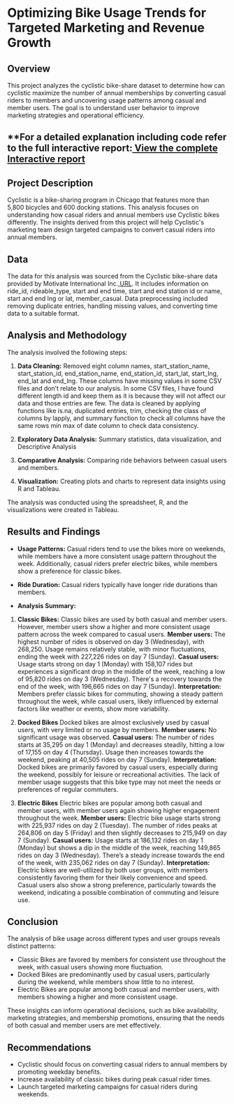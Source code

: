 # Optimizing Bike Usage Trends for Targeted Marketing and Revenue Growth
## Overview
This project analyzes the cyclistic bike-share dataset to determine how can cyclistic maximize the number of annual memberships  by converting casual riders to members and uncovering usage patterns among casual and member users. The goal is to understand user behavior to improve marketing strategies and operational efficiency.

## **For a detailed explanation including code refer to the full interactive report:[ View the complete Interactive report](https://imraniz733.github.io/Cyclistic-Bike-Share-Analysis/)
## Project Description
Cyclistic is a bike-sharing program in Chicago that features more than 5,800 bicycles and 600 docking stations. This analysis focuses on understanding how casual riders and annual members use Cyclistic bikes differently. The insights derived from this project will help Cyclistic's marketing team design targeted campaigns to convert casual riders into annual members.

## Data
The data for this analysis was sourced from the Cyclistic bike-share data provided by Motivate International Inc.,[URL](https://divvy-tripdata.s3.amazonaws.com/index.html). It includes information on ride_id, rideable_type, start and end time, start and end station id or name, start and end lng or lat, member_casual. Data preprocessing included removing duplicate entries, handling missing values, and converting time data to a suitable format.

## Analysis and Methodology

The analysis involved the following steps:

1. **Data Cleaning:** Removed eight column names, start_station_name, start_station_id, end_station_name, end_station_id, start_lat, start_lng, end_lat and end_lng. These columns have missing values in some CSV files and don’t relate to our analysis.
In some CSV files, I have found different length id and keep them as it is because they will not affect our data and those entries are few.
The data is cleaned by applying functions like is.na, duplicated entries, trim, checking the class of columns by lapply, and summary function to check all columns have the same rows min max of date column to check data consistency.

2. **Exploratory Data Analysis:** Summary statistics, data visualization, and Descriptive Analysis
3. **Comparative Analysis:** Comparing ride behaviors between casual users and members.
4. **Visualization:** Creating plots and charts to represent data insights using R and Tableau.

The analysis was conducted using the spreadsheet, R, and the visualizations were created in Tableau.

## Results and Findings

- **Usage Patterns:** Casual riders tend to use the bikes more on weekends, while members have a more consistent usage pattern throughout the week. Additionally, casual riders prefer electric bikes, while members show a preference for classic bikes.
- **Ride Duration:** Casual riders typically have longer ride durations than members.

- **Analysis Summary:**
1. **Classic Bikes:** Classic bikes are used by both casual and member users. However, member users show a higher and more consistent usage pattern across the week compared to casual users.
**Member users:**
   The highest number of rides is observed on day 3 (Wednesday), with 268,250.
   Usage remains relatively stable, with minor fluctuations, ending the week with 227,226 rides on day 7 (Sunday).
**Casual users:**
   Usage starts strong on day 1 (Monday) with 158,107 rides but experiences a significant drop in the middle of the week, reaching a low of 95,820 rides on day 3 (Wednesday).
   There's a recovery towards the end of the week, with 196,665 rides on day 7 (Sunday).
**Interpretation:** Members prefer classic bikes for commuting, showing a steady pattern throughout the week, while casual users, likely influenced by external factors like weather or events, show more variability.

2. **Docked Bikes** Docked bikes are almost exclusively used by casual users, with very limited or no usage by members.
**Member users:**
   No significant usage was observed.
**Casual users:**
   The number of rides starts at 35,295 on day 1 (Monday) and decreases steadily, hitting a low of 17,155 on day 4 (Thursday).
   Usage then increases towards the weekend, peaking at 40,505 rides on day 7 (Sunday).
**Interpretation:** Docked bikes are primarily favored by casual users, especially during the weekend, possibly for leisure or recreational activities. The lack of member usage suggests that this bike type may not meet the needs or preferences of regular commuters.

3. **Electric Bikes** Electric bikes are popular among both casual and member users, with member users again showing higher engagement throughout the week.
**Member users:**
   Electric bike usage starts strong with 225,937 rides on day 2 (Tuesday).
   The number of rides peaks at 264,806 on day 5 (Friday) and then slightly decreases to 215,949 on day 7 (Sunday).
**Casual users:**
   Usage starts at 186,132 rides on day 1 (Monday) but shows a dip in the middle of the week, reaching 149,865 rides on day 3 (Wednesday).
   There’s a steady increase towards the end of the week, with 235,062 rides on day 7 (Sunday).
**Interpretation:** Electric bikes are well-utilized by both user groups, with members consistently favoring them for their likely convenience and speed. Casual users also show a strong preference, particularly towards the weekend, indicating a possible combination of commuting and leisure use.

## Conclusion
The analysis of bike usage across different types and user groups reveals distinct patterns:
- Classic Bikes are favored by members for consistent use throughout the week, with casual users showing more fluctuation.
- Docked Bikes are predominantly used by casual users, particularly during the weekend, while members show little to no interest.
- Electric Bikes are popular among both casual and member users, with members showing a higher and more consistent usage.

These insights can inform operational decisions, such as bike availability, marketing strategies, and membership promotions, ensuring that the needs of both casual and member users are met effectively.

## Recommendations
- Cyclistic should focus on converting casual riders to annual members by promoting weekday benefits.
- Increase availability of classic bikes during peak casual rider times.
- Launch targeted marketing campaigns for casual riders during weekends.

